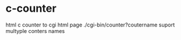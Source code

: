 # c-counter
html c counter to cgi html page ./cgi-bin/counter?coutername
suport multyple conters names
